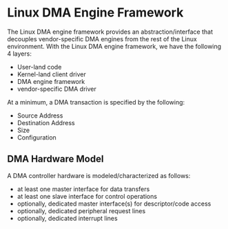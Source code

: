 # Linux DMA Engine Framework

The Linux DMA engine framework provides an abstraction/interface that decouples vendor-specific DMA engines from the rest of the Linux environment.
With the Linux DMA engine framework, we have the following 4 layers:
- User-land code
- Kernel-land client driver
- DMA engine framework
- vendor-specific DMA driver

At a minimum, a DMA transaction is specified by the following:
- Source Address
- Destination Address
- Size
- Configuration

## DMA Hardware Model

A DMA controller hardware is modeled/characterized as follows:
- at least one master interface for data transfers
- at least one slave interface for control operations
- optionally, dedicated master interface(s) for descriptor/code access
- optionally, dedicated peripheral request lines
- optionally, dedicated interrupt lines 

